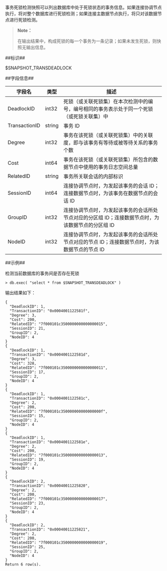 
事务死锁检测快照可以列出数据库中处于死锁状态的事务信息。如果连接协调节点执行，将对整个数据库进行死锁检测；如果连接主数据节点执行，将只对该数据节点进行死锁检测。

> **Note：**
>
> 在输出结果中，构成死锁的每一个事务为一条记录；如果未发生死锁，则快照无输出信息。

##标识##

$SNAPSHOT_TRANSDEADLOCK

##字段信息##

| 字段名        | 类型       |     描述                                                                                   |
| --------------| -----------| -------------------------------------------------------------------------------------------|
| DeadlockID    | int32      | 死锁（或关联死锁集）在本次检测中的编号，编号相同的事务表示处于同一个死锁（或死锁关联集）中 |
| TransactionID | string     | 事务 ID   |
| Degree        | int32      | 事务在该死锁（或关联死锁集）中的关联度，即与该事务有等待或被等待关系的事务个数 |
| Cost          | int64      | 事务在该死锁（或关联死锁集）所包含的数据节点中使用的事务日志空间总量 |
| RelatedID     | string     | 事务所关联会话的内部标识    |
| SessionID     | int64      | 连接协调节点时，为发起该事务的会话 ID；连接数据节点时，为该事务在数据节点的会话 ID   |
| GroupID       | int32      | 连接协调节点时，为发起该事务的会话所处节点对应的分区组 ID；连接数据节点时，为该数据节点的分区组 ID   |
| NodeID        | int32      | 连接协调节点时，为发起该事务的会话所处节点对应的节点 ID；连接数据节点时，为该数据节点的节点 ID |

##示例##

检测当前数据库的事务间是否存在死锁

```lang-javascript
> db.exec( "select * from $SNAPSHOT_TRANSDEADLOCK" )
```

输出结果如下：

```lang-json
{
  "DeadlockID": 1,
  "TransactionID": "0x0004001122581f",
  "Degree": 3,
  "Cost": 200,
  "RelatedID": "7f000101c3500000000000000015",
  "SessionID": 21,
  "GroupID": 2,
  "NodeID": 4
}
{
  "DeadlockID": 1,
  "TransactionID": "0x0004001122581d",
  "Degree": 3,
  "Cost": 328,
  "RelatedID": "7f000101c3500000000000000011",
  "SessionID": 17,
  "GroupID": 2,
  "NodeID": 4
}
{
  "DeadlockID": 1,
  "TransactionID": "0x0004001122581c",
  "Degree": 2,
  "Cost": 200,
  "RelatedID": "7f000101c350000000000000000f",
  "SessionID": 15,
  "GroupID": 2,
  "NodeID": 4
}
{
  "DeadlockID": 1,
  "TransactionID": "0x0004001122581e",
  "Degree": 2,
  "Cost": 200,
  "RelatedID": "7f000101c3500000000000000013",
  "SessionID": 19,
  "GroupID": 2,
  "NodeID": 4
}
{
  "DeadlockID": 2,
  "TransactionID": "0x00040011225820",
  "Degree": 2,
  "Cost": 200,
  "RelatedID": "7f000101c3500000000000000017",
  "SessionID": 23,
  "GroupID": 2,
  "NodeID": 4
}
{
  "DeadlockID": 2,
  "TransactionID": "0x00040011225821",
  "Degree": 2,
  "Cost": 200,
  "RelatedID": "7f000101c3500000000000000019",
  "SessionID": 25,
  "GroupID": 2,
  "NodeID": 4
}
Return 6 row(s).
```

[^_^]:
    本文使用的所有引用及链接
[deadlock_detector]:manual/Distributed_Engine/Maintainance/deadlock_detector.md
[forceSession]:manual/Manual/Sequoiadb_Command/Sdb/forceSession.md
